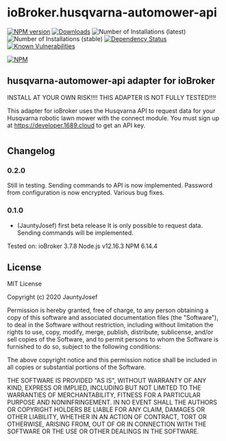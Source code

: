 # ioBroker.husqvarna-automower-api

[![NPM version](http://img.shields.io/npm/v/iobroker.husqvarna-automower-api.svg)](https://www.npmjs.com/package/iobroker.husqvarna-automower-api)
[![Downloads](https://img.shields.io/npm/dm/iobroker.husqvarna-automower-api.svg)](https://www.npmjs.com/package/iobroker.husqvarna-automower-api)
![Number of Installations (latest)](http://iobroker.live/badges/husqvarna-automower-api-installed.svg)
![Number of Installations (stable)](http://iobroker.live/badges/husqvarna-automower-api-stable.svg)
[![Dependency Status](https://img.shields.io/david/JauntyJosef/iobroker.husqvarna-automower-api.svg)](https://david-dm.org/JauntyJosef/iobroker.husqvarna-automower-api)
[![Known Vulnerabilities](https://snyk.io/test/github/JauntyJosef/ioBroker.husqvarna-automower-api/badge.svg)](https://snyk.io/test/github/JauntyJosef/ioBroker.husqvarna-automower-api)

[![NPM](https://nodei.co/npm/iobroker.husqvarna-automower-api.png?downloads=true)](https://nodei.co/npm/iobroker.husqvarna-automower-api/)

## husqvarna-automower-api adapter for ioBroker

INSTALL AT YOUR OWN RISK!!!! THIS ADAPTER IS NOT FULLY TESTED!!!!

This adapter for ioBroker uses the Husqvarna API to request data for your Husqvarna robotic lawn mower with the connect module.
You must sign up at https://developer.1689.cloud to get an API key.


#
## Changelog

### 0.2.0
Still in testing.
Sending commands to API is now implemented.
Password from configuration is now encrypted.
Various bug fixes.


### 0.1.0
* (JauntyJosef) first beta release
It is only possible to request data. Sending commands will be implemented.

Tested on:
ioBroker 3.7.8
Node.js v12.16.3
NPM 6.14.4

## License
MIT License

Copyright (c) 2020 JauntyJosef

Permission is hereby granted, free of charge, to any person obtaining a copy
of this software and associated documentation files (the "Software"), to deal
in the Software without restriction, including without limitation the rights
to use, copy, modify, merge, publish, distribute, sublicense, and/or sell
copies of the Software, and to permit persons to whom the Software is
furnished to do so, subject to the following conditions:

The above copyright notice and this permission notice shall be included in all
copies or substantial portions of the Software.

THE SOFTWARE IS PROVIDED "AS IS", WITHOUT WARRANTY OF ANY KIND, EXPRESS OR
IMPLIED, INCLUDING BUT NOT LIMITED TO THE WARRANTIES OF MERCHANTABILITY,
FITNESS FOR A PARTICULAR PURPOSE AND NONINFRINGEMENT. IN NO EVENT SHALL THE
AUTHORS OR COPYRIGHT HOLDERS BE LIABLE FOR ANY CLAIM, DAMAGES OR OTHER
LIABILITY, WHETHER IN AN ACTION OF CONTRACT, TORT OR OTHERWISE, ARISING FROM,
OUT OF OR IN CONNECTION WITH THE SOFTWARE OR THE USE OR OTHER DEALINGS IN THE
SOFTWARE.
